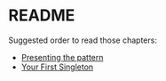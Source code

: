 # README 

Suggested order to read those chapters:

- [Presenting the pattern](./Singleton.md)
- [Your First Singleton](./Your_First_Singleton.md)
